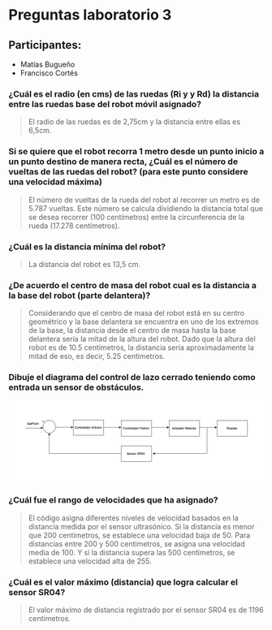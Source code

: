 # Preguntas laboratorio 3

## Participantes: 

- Matías Bugueño
- Francisco Cortés

### ¿Cuál es el radio (en cms) de las ruedas (Ri y y Rd) la distancia entre las ruedas base del robot móvil asignado?

> El radio de las ruedas es de 2,75cm y la distancia entre ellas es 6,5cm.

### Si se quiere que el robot recorra 1 metro desde un punto inicio a un punto destino de manera recta, ¿Cuál es el número de vueltas de las ruedas del robot? (para este punto considere una velocidad máxima)

> El número de vueltas de la rueda del robot al recorrer un metro es de 5.787 vueltas. Este número se calcula dividiendo la distancia total que se desea recorrer (100 centímetros) entre la circunferencia de la rueda (17.278 centímetros).


### ¿Cuál es la distancia mínima del robot?

> La distancia del robot es 13,5 cm.

### ¿De acuerdo el centro de masa del robot cual es la distancia a la base del robot (parte delantera)?

> Considerando que el centro de masa del robot está en su centro geométrico y la base delantera se encuentra en uno de los extremos de la base, la distancia desde el centro de masa hasta la base delantera sería la mitad de la altura del robot. Dado que la altura del robot es de 10.5 centimetros, la distancia sería aproximadamente la mitad de eso, es decir, 5.25 centimetros.

### Dibuje el diagrama del control de lazo cerrado teniendo como entrada un sensor de obstáculos.

<img src=./Images/Diagrama-Control-Lazo.png>

### ¿Cuál fue el rango de velocidades que ha asignado?

> El código asigna diferentes niveles de velocidad basados en la distancia medida por el sensor ultrasónico. Si la distancia es menor que 200 centimetros, se establece una velocidad baja de 50. Para distancias entre 200 y 500 centimetros, se asigna una velocidad media de 100. Y si la distancia supera las 500 centimetros, se establece una velocidad alta de 255.

### ¿Cuál es el valor máximo (distancia) que logra calcular el sensor SR04?

> El valor máximo de distancia registrado por el sensor SR04 es de 1196 centimetros.





